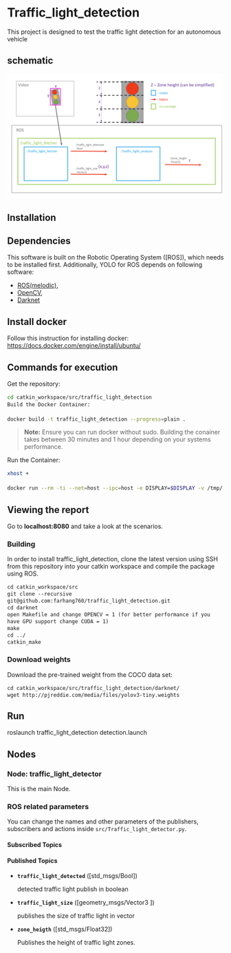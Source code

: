 # Traffic_light_detection

This project is designed to test the traffic light detection for an autonomous vehicle

## schematic


![Alt text](docs/graph.png?raw=true "Overtake")


## Installation


## Dependencies
This software is built on the Robotic Operating System ([ROS]), which needs to be installed first. Additionally, YOLO for ROS depends on following software:

- [ROS(melodic)](http://wiki.ros.org/melodic/Installation/Ubuntu),
- [OpenCV](http://opencv.org/),
- [Darknet](https://pjreddie.com/darknet/)
 


## Install docker
Follow this instruction for installing docker:
https://docs.docker.com/engine/install/ubuntu/

## Commands for execution

Get the repository:
```bash
cd catkin_workspace/src/traffic_light_detection
Build the Docker Container:

docker build -t traffic_light_detection --progress=plain .
```
> **Note:** Ensure you can run docker without sudo. Building the conainer takes between 30 minutes and 1 hour depending on your systems performance. 

Run the Container:
```bash
xhost +

docker run --rm -ti --net=host --ipc=host -e DISPLAY=$DISPLAY -v /tmp/.X11-unix:/tmp/.X11-unix --env="QT_X11_NO_MITSHM=1" traffic_light_detection
```

## Viewing the report
Go to **localhost:8080** and take a look at the scenarios.

### Building

In order to install traffic_light_detection, clone the latest version using SSH from this repository into your catkin workspace and compile the package using ROS.

    cd catkin_workspace/src
    git clone --recursive git@github.com:farhang760/traffic_light_detection.git
    cd darknet 
    open Makefile and change OPENCV = 1 (for better performance if you have GPU support change CUDA = 1)
    make
    cd ../
    catkin_make
    
### Download weights

Download the pre-trained weight from the COCO data set:

    cd catkin_workspace/src/traffic_light_detection/darknet/
    wget http://pjreddie.com/media/files/yolov3-tiny.weights



## Run
roslaunch traffic_light_detection detection.launch 

## Nodes

### Node: traffic_light_detector

This is the main Node.

### ROS related parameters

You can change the names and other parameters of the publishers, subscribers and actions inside `src/Traffic_light_detector.py`.

#### Subscribed Topics


#### Published Topics

* **`traffic_light_detected`** ([std_msgs/Bool])
     
     detected traffic light publish in boolean

* **`traffic_light_size`** ([geometry_msgs/Vector3 ])

    publishes the size of traffic light in vector

* **`zone_heigth`** ([std_msgs/Float32])

    Publishes the height of traffic light zones.


